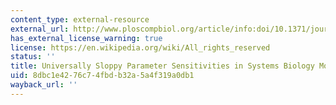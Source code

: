 ```yaml
---
content_type: external-resource
external_url: http://www.ploscompbiol.org/article/info:doi/10.1371/journal.pcbi.0030189
has_external_license_warning: true
license: https://en.wikipedia.org/wiki/All_rights_reserved
status: ''
title: Universally Sloppy Parameter Sensitivities in Systems Biology Models
uid: 8dbc1e42-76c7-4fbd-b32a-5a4f319a0db1
wayback_url: ''
---
```

